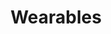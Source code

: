 ---
title: Wearables
type: reward
layout: wearables
banner: /img/rewards/wearables_banner.png
weight: 2
label: true
description: |
    How do we get citizens to engage more actively with data driven content? We are transforming our data driven stories into physical products: a platform to democratize access to knowledge and inform citizens about issues of public debate in our society. All with nifty wearable data visualizations. 
items:
  - image: img/rewards/tote_aborto.png
    design: 7 Legal
    product: Tote Bag
    description: "According to WAL, Voluntary Interruption of Pregnancy is legal and decriminalized without any restriction in only 7 of 37 countries of the Americas and the Caribbean. These are: Uruguay, Cuba, the United States (where the majority of women can have a VIP legally), Canada, Puerto Rico, Guyana and French Guiana."
    categories:
      - Gender
      - Human Rights
  - image: img/rewards/tote_lgbti.png
    design: 1025 Stains
    product: Tote Bag
    description: "From January 2014 to December 2018 there were 1025 murders against LGBTI community in Latin America and the Caribbean, according to the organization Colombia Diversa. Each point that makes up the blood stain represents one of these murders."
    categories:
      - Gender
      - Human Rights
  - image: img/rewards/tote_lideres.png
    design: 5XX Not Found
    product: Tote Bag
    description: "In Colombia since January 2016, more than 500 social leaders have been killed. This systematic violation of human rights silences those who defend the territory, protect the environment, promote the rights of the LGBTI community and denounce illegal mining and drug trafficking, among others causes. The Colombian state does not act and impunity continues."
    categories:
      - Human Rights
  - image: img/rewards/tote_masacres.png
    design: Banana plantations
    product: Tote bag
    description: "According to the observatory of the National Center for Historical Memory in Colombia, there were 24518 victims of massacres in Colombia since 1958. The points that make up the banana cluster represent each of these victims."
    categories:
      - Human Rights
  - image: img/rewards/tshirt_8m_v1.png
    design: 8M
    product: T-shirt
    description: "On March 8, the struggles, alliances and conquests that women have achieved in the world are celebrated. With their names, we pay homage to the triumphs of hundreds of women."
    categories:
      - Gender
  - image: img/rewards/tshirt_8m_v2.png
    design: 8M 
    product: T-shirt
    description: "On March 8, the struggles, alliances and conquests that women have achieved in the world are celebrated. With their names, we pay homage to the triumphs of hundreds of women."
    categories:
      - Gender
  - image: img/rewards/tshirt_8m_v3.png
    design: 8M 
    product: T-shirt
    description: "On March 8, the struggles, alliances and conquests that women have achieved in the world are celebrated. With their names, we pay homage to the triumphs of hundreds of women."
    categories:
      - Gender
  - image: img/rewards/tshirt_8m_v4.png
    design: 8M 
    product: T-shirt
    description: "On March 8, the struggles, alliances and conquests that women have achieved in the world are celebrated. With their names, we pay homage to the triumphs of hundreds of women."
    categories:
      - Gender
  - image: img/rewards/tshirt_aborto_v1.png
    design: 7 Legal 
    product: T-shirt
    description: "According to WAL, Voluntary Interruption of Pregnancy is legal and decriminalized without any restriction in only 7 of 37 countries of the Americas and the Caribbean. These are: Uruguay, Cuba, the United States (where the majority of women can have a VIP legally), Canada, Puerto Rico, Guyana and French Guiana."
    categories:
      - Gender
      - Human Rights
  - image: img/rewards/tshirt_aborto_v2.png
    design: 7 Legal 
    product: T-shirt
    description: "According to WAL, Voluntary Interruption of Pregnancy is legal and decriminalized without any restriction in only 7 of 37 countries of the Americas and the Caribbean. These are: Uruguay, Cuba, the United States (where the majority of women can have a VIP legally), Canada, Puerto Rico, Guyana and French Guiana."
    categories:
      - Gender
      - Human Rights
  - image: img/rewards/tshirt_lgbti.png
    design: 1025 Stains 
    product: T-shirt
    description: "From January 2014 to December 2018 there were 1025 murders against LGBTI community in Latin America and the Caribbean, according to the organization Colombia Diversa. Each point that makes up the blood stain represents one of these murders."
    categories:
      - Gender
      - Human Rights
  - image: img/rewards/tshirt_lideres_sociales_v1.png
    design: 5XX Not Found 
    product: T-shirt
    description: "In Colombia since January 2016, more than 500 social leaders have been killed. This systematic violation of human rights silences those who defend the territory, protect the environment, promote the rights of the LGBTI community and denounce illegal mining and drug trafficking, among others causes. The Colombian state does not act and impunity continues."
    categories:
      - Human Rights
  - image: img/rewards/tshirt_lideres_sociales_v2.png
    design: 5XX Not Found 
    product: T-shirt
    description: "In Colombia since January 2016, more than 500 social leaders have been killed. This systematic violation of human rights silences those who defend the territory, protect the environment, promote the rights of the LGBTI community and denounce illegal mining and drug trafficking, among others causes. The Colombian state does not act and impunity continues."
    categories:
      - Human Rights
  - image: img/rewards/tshirt_lideres_sociales_v3.png
    design: 5XX Not Found 
    product: T-shirt
    description: "In Colombia since January 2016, more than 500 social leaders have been killed. This systematic violation of human rights silences those who defend the territory, protect the environment, promote the rights of the LGBTI community and denounce illegal mining and drug trafficking, among others causes. The Colombian state does not act and impunity continues."
    categories:
      - Human Rights
  - image: img/rewards/tshirt_lideres_sociales_v4.png
    design: 5XX Not Found 
    product: T-shirt
    description: "In Colombia since January 2016, more than 500 social leaders have been killed. This systematic violation of human rights silences those who defend the territory, protect the environment, promote the rights of the LGBTI community and denounce illegal mining and drug trafficking, among others causes. The Colombian state does not act and impunity continues."
    categories:
      - Human Rights
  - image: img/rewards/tshirt_masacres_v1.png
    design: Banana plantations
    product: T-shirt
    description: "According to the observatory of the National Center for Historical Memory in Colombia, there were 24518 victims of massacres in Colombia since 1958. The points that make up the banana cluster represent each of these victims."
    categories:
      - Human Rights
  - image: img/rewards/tshirt_masacres_v2.png
    design: Banana plantations
    product: T-shirt
    description: "According to the observatory of the National Center for Historical Memory in Colombia, there were 24518 victims of massacres in Colombia since 1958. The points that make up the banana cluster represent each of these victims."
    categories:
      - Human Rights
  - image: img/rewards/tshirt_masacres_v3.png
    design: Banana plantations
    product: T-shirt
    description: "According to the observatory of the National Center for Historical Memory in Colombia, there were 24518 victims of massacres in Colombia since 1958. The points that make up the banana cluster represent each of these victims."
    categories:
      - Human Rights
  - image: img/rewards/tshirt_masacres_v4.png
    design: Banana plantations
    product: T-shirt
    description: "According to the observatory of the National Center for Historical Memory in Colombia, there were 24518 victims of massacres in Colombia since 1958. The points that make up the banana cluster represent each of these victims."
    categories:
      - Human Rights
  - image: img/rewards/tshirt_medio_ambiente_v1.png
    design: Oil rivers
    product: T-shirt
    description: "In the last 38 years, 3.7 million barrels of oil have been spilled in Colombia. A single barrel can contaminate 79.5 million liters of water. The contaminated water is approximately equal to the water that passes through the Magdalena River throughout one year."
    categories:
      - Environment
  - image: img/rewards/tshirt_medio_ambiente_v2.png
    design: Oil rivers
    product: T-shirt
    description: "In the last 38 years, 3.7 million barrels of oil have been spilled in Colombia. A single barrel can contaminate 79.5 million liters of water. The contaminated water is approximately equal to the water that passes through the Magdalena River throughout one year."
    categories:
      - Environment
  - image: img/rewards/tshirt_ninas_madre_v1.png
    design: Little Mothers
    product: T-shirt
    description: "According to the Ministry of Health in Colombia, 5804 girls under 15 years were mothers in 2017. In contrast, only 146 girls were able to access a legal abortion."
    categories:
      - Human Rights
      - Gender
  - image: img/rewards/tshirt_ninas_madre_v2.png
    design: Little Mothers
    product: T-shirt
    description: "According to the Ministry of Health in Colombia, 5804 girls under 15 years were mothers in 2017. In contrast, only 146 girls were able to access a legal abortion."
    categories:
      - Human Rights
      - Gender
  - image: img/rewards/tshirt_ninas_madre_v3.png
    design: Little Mothers
    product: T-shirt
    description: "According to the Ministry of Health in Colombia, 5804 girls under 15 years were mothers in 2017. In contrast, only 146 girls were able to access a legal abortion."
    categories:
      - Human Rights
      - Gender
  - image: img/rewards/tshirt_ninas_madre_v4.png
    design: Little Mothers
    product: T-shirt
    description: "According to the Ministry of Health in Colombia, 5804 girls under 15 years were mothers in 2017. In contrast, only 146 girls were able to access a legal abortion."
    categories:
      - Human Rights
      - Gender
---